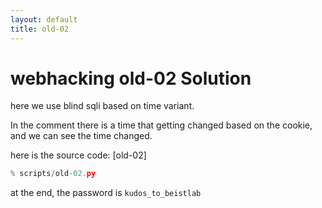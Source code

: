 ```yaml
---
layout: default
title: old-02
---
```


# webhacking old-02 Solution

here we use blind sqli based on time variant.

In the comment there is a time that getting changed based on the cookie, and we can see the time changed.

here is the source code: [old-02]
```python
% scripts/old-02.py
```


at the end, the password is `kudos_to_beistlab`
